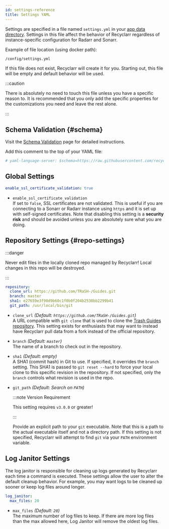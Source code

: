 ```yaml
---
id: settings-reference
title: Settings YAML
---
```


Settings are specified in a file named `settings.yml` in your [app data directory][app-data].
Settings in this file affect the behavior of Recyclarr regardless of instance-specific configuration
for Radarr and Sonarr.

Example of file location (using docker path):

```txt
/config/settings.yml
```

If this file does not exist, Recyclarr will create it for you. Starting out, this file will be empty
and default behavior will be used.

:::caution

There is absolutely no need to touch this file unless you have a specific reason to. It is
recommended that you only add the specific properties for the customizations you need and leave the
rest alone.

:::

[app-data]: /file-structure.md#appdata-directory

## Schema Validation {#schema}

Visit the [Schema Validation](/schema-validation.md) page for detailed instructions.

Add this comment to the top of your YAML file:

```yml
# yaml-language-server: $schema=https://raw.githubusercontent.com/recyclarr/recyclarr/master/schemas/settings-schema.json
```

## Global Settings

```yml
enable_ssl_certificate_validation: true
```

- `enable_ssl_certificate_validation`<br/>
  If set to `false`, SSL certificates are not validated. This is useful if you are connecting to a
  Sonarr or Radarr instance using `https` and it is set up with self-signed certificates. Note that
  disabling this setting is a **security risk** and should be avoided unless you are absolutely sure
  what you are doing.

## Repository Settings {#repo-settings}

:::danger

Never edit files in the locally cloned repo managed by Recyclarr! Local changes in this repo will be
destroyed.

:::

```yml
repository:
  clone_url: https://github.com/TRaSH-/Guides.git
  branch: master
  sha1: e27659e3f90d9b60c1f0b0f204b2530bb2299b41
  git_path: /usr/local/bin/git
```

- `clone_url` *(Default: `https://github.com/TRaSH-/Guides.git`)*<br/>
  A URL compatible with `git clone` that is used to clone the [Trash Guides
  repository][official_repo]. This setting exists for enthusiasts that may want to instead have
  Recyclarr pull data from a fork instead of the official repository.

- `branch` *(Default: `master`)*<br/>
  The name of a branch to check out in the repository.

- `sha1` *(Default: empty)*<br/>
  A SHA1 (commit hash) in Git to use. If specified, it overrides the `branch` setting. This SHA1 is
  passed to `git reset --hard` to force your local clone to this specific revision in the
  repository. If not specified, only the `branch` controls what revision is used in the repo.

- `git_path` *(Default: Search on `PATH`)*<br/>

  :::note Version Requirement

  This setting requires `v3.0.0` or greater!

  :::

  Provide an explicit path to your `git` executable. Note that this is a path to the actual
  executable itself and not a directory path. If this setting is not specified, Recyclarr will
  attempt to find `git` via your `PATH` environment variable.

[official_repo]: https://github.com/TRaSH-/Guides

## Log Janitor Settings

The log janitor is responsible for cleaning up logs generated by Recyclarr each time a command is
executed. These settings allow the user to alter the default cleanup behavior. For example, you may
want logs to be cleaned up sooner or keep log files around longer.

```yml
log_janitor:
  max_files: 20
```

- `max_files` *(Default: `20`)*<br/>
  The maximum number of log files to keep. If there are more log files than the max allowed here,
  Log Janitor will remove the oldest log files.
